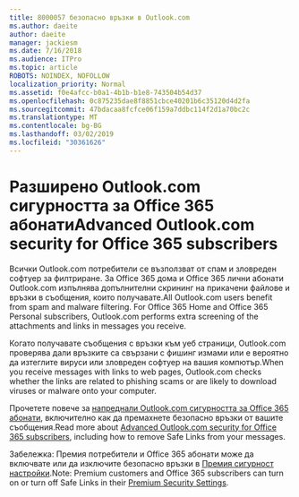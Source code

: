 ```yaml
---
title: 8000057 безопасно връзки в Outlook.com
ms.author: daeite
author: daeite
manager: jackiesm
ms.date: 7/16/2018
ms.audience: ITPro
ms.topic: article
ROBOTS: NOINDEX, NOFOLLOW
localization_priority: Normal
ms.assetid: f0e4afcc-b0a1-4b1b-b1e8-743504b54d37
ms.openlocfilehash: 0c875235dae8f8851cbce40201b6c35120d4d2fa
ms.sourcegitcommit: 47bdacaa8fcfce06f159a7ddbc114f2d1a70bc2c
ms.translationtype: MT
ms.contentlocale: bg-BG
ms.lasthandoff: 03/02/2019
ms.locfileid: "30361626"
---
```

# <a name="advanced-outlookcom-security-for-office-365-subscribers"></a><span data-ttu-id="298c1-102">Разширено Outlook.com сигурността за Office 365 абонати</span><span class="sxs-lookup"><span data-stu-id="298c1-102">Advanced Outlook.com security for Office 365 subscribers</span></span>

<span data-ttu-id="298c1-p101">Всички Outlook.com потребители се възползват от спам и зловреден софтуер за филтриране. За Office 365 дома и Office 365 лични абонати Outlook.com изпълнява допълнителни скрининг на прикачени файлове и връзки в съобщения, които получавате.</span><span class="sxs-lookup"><span data-stu-id="298c1-p101">All Outlook.com users benefit from spam and malware filtering. For Office 365 Home and Office 365 Personal subscribers, Outlook.com performs extra screening of the attachments and links in messages you receive.</span></span>
  
<span data-ttu-id="298c1-105">Когато получавате съобщения с връзки към уеб страници, Outlook.com проверява дали връзките са свързани с фишинг измами или е вероятно да изтеглите вируси или зловреден софтуер на вашия компютър.</span><span class="sxs-lookup"><span data-stu-id="298c1-105">When you receive messages with links to web pages, Outlook.com checks whether the links are related to phishing scams or are likely to download viruses or malware onto your computer.</span></span>
  
<span data-ttu-id="298c1-106">Прочетете повече за [напреднали Outlook.com сигурността за Office 365 абонати](https://go.microsoft.com/fwlink/p/?linkid=2006140), включително как да премахнете безопасно връзки от вашите съобщения.</span><span class="sxs-lookup"><span data-stu-id="298c1-106">Read more about [Advanced Outlook.com security for Office 365 subscribers](https://go.microsoft.com/fwlink/p/?linkid=2006140), including how to remove Safe Links from your messages.</span></span>
  
<span data-ttu-id="298c1-107">Забележка: Премия потребители и Office 365 абонати може да включвате или да изключите безопасно връзки в [Премия сигурност настройки](https://outlook.live.com/mail/options/premium/security).</span><span class="sxs-lookup"><span data-stu-id="298c1-107">Note: Premium customers and Office 365 subscribers can turn on or turn off Safe Links in their [Premium Security Settings](https://outlook.live.com/mail/options/premium/security).</span></span>